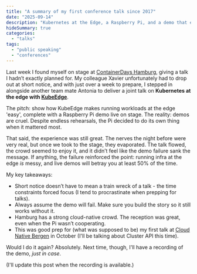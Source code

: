 ```yaml
---
title: "A summary of my first conference talk since 2017"
date: "2025-09-14"
description: "Kubernetes at the Edge, a Raspberry Pi, and a demo that exploded"
hideSummary: true
categories:
  - "talks"
tags:
  - "public speaking"
  - "conferences"
---
```


Last week I found myself on stage at [ContainerDays Hamburg](https://www.containerdays.io/containerdays-conference-2025/), giving a talk I hadn’t exactly planned for. My colleague Xavier unfortunately had to drop out at short notice, and with just over a week to prepare, I stepped in alongside another team mate Antonia to deliver a joint talk on **Kubernetes at the edge with [KubeEdge](https://kubeedge.io/)**.

The pitch: show how KubeEdge makes running workloads at the edge 'easy', complete with a Raspberry Pi demo live on stage. The reality: demos are cruel. Despite endless rehearsals, the Pi decided to do its own thing when it mattered most.

That said, the experience was still great. The nerves the night before were very real, but once we took to the stage, they evaporated. The talk flowed, the crowd seemed to enjoy it, and it didn’t feel like the demo failure sank the message. If anything, the failure reinforced the point: running infra at the edge *is* messy, and live demos will betray you at least 50% of the time.

My key takeaways:

* Short notice doesn’t have to mean a train wreck of a talk - the time constraints forced focus (I tend to procrastinate when prepping for talks).
* Always assume the demo will fail. Make sure you build the story so it still works without it.
* Hamburg has a strong cloud-native crowd. The reception was great, even when the Pi wasn’t cooperating.
* This was good prep for (what was supposed to be) my first talk at [Cloud Native Bergen](https://2025.cloudnativebergen.dev/) in October (I'll be talking about Cluster API this time).

Would I do it again? Absolutely. Next time, though, I'll have a recording of the demo, _just in case_.

(I'll update this post when the recording is available.)
